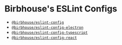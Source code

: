 # Birbhouse's ESLint Configs

* [`@birbhouse/eslint-config`](packages/eslint-config)
* [`@birbhouse/eslint-config-electron`](packages/eslint-config-electron)
* [`@birbhouse/eslint-config-typescript`](packages/eslint-config-typescript)
* [`@birbhouse/eslint-config-react`](packages/eslint-config-react)
